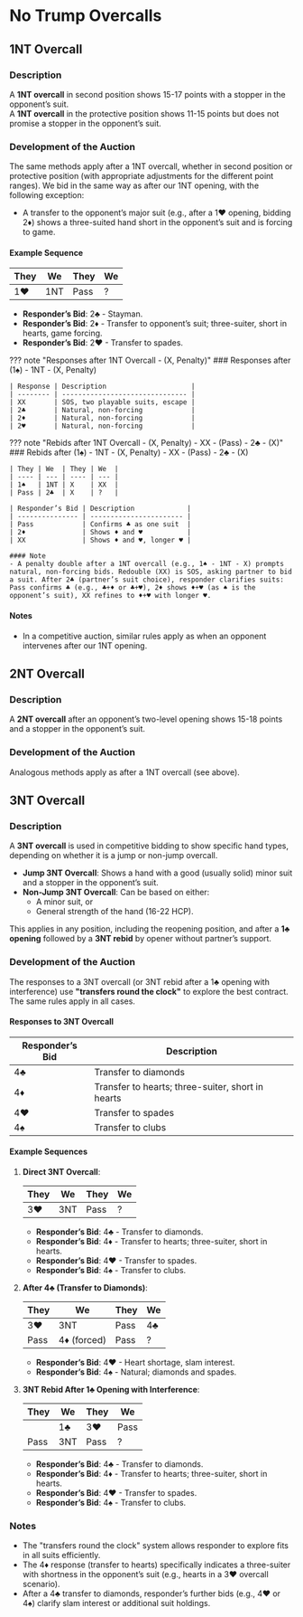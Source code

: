 # No Trump Overcalls

## 1NT Overcall

### Description
A **1NT overcall** in second position shows 15-17 points with a stopper in the opponent’s suit.  
A **1NT overcall** in the protective position shows 11-15 points but does not promise a stopper in the opponent’s suit.

### Development of the Auction
The same methods apply after a 1NT overcall, whether in second position or protective position (with appropriate adjustments for the different point ranges). We bid in the same way as after our 1NT opening, with the following exception:

- A transfer to the opponent’s major suit (e.g., after a 1♥ opening, bidding 2♦) shows a three-suited hand short in the opponent’s suit and is forcing to game.

#### Example Sequence

| They | We  | They | We  |
| ---- | --- | ---- | --- |
| 1♥   | 1NT | Pass | ?   |

- **Responder’s Bid**: 2♣ - Stayman.
- **Responder’s Bid**: 2♦ - Transfer to opponent’s suit; three-suiter, short in hearts, game forcing.
- **Responder’s Bid**: 2♥ - Transfer to spades.

??? note "Responses after 1NT Overcall - (X, Penalty)"
    ### Responses after (1♠) - 1NT - (X, Penalty)

    | Response | Description                     |
    | -------- | ------------------------------- |
    | XX       | SOS, two playable suits, escape |
    | 2♣       | Natural, non-forcing            |
    | 2♦       | Natural, non-forcing            |
    | 2♥       | Natural, non-forcing            |

??? note "Rebids after 1NT Overcall - (X, Penalty) - XX - (Pass) - 2♣ - (X)"
    ### Rebids after (1♠) - 1NT - (X, Penalty) - XX - (Pass) - 2♣ - (X)

    | They | We  | They | We  |
    | ---- | --- | ---- | --- |
    | 1♠   | 1NT | X    | XX  |
    | Pass | 2♣  | X    | ?   |

    | Responder’s Bid | Description             |
    | --------------- | ----------------------- |
    | Pass            | Confirms ♣ as one suit  |
    | 2♦              | Shows ♦ and ♥           |
    | XX              | Shows ♦ and ♥, longer ♥ |

    #### Note
    - A penalty double after a 1NT overcall (e.g., 1♠ - 1NT - X) prompts natural, non-forcing bids. Redouble (XX) is SOS, asking partner to bid a suit. After 2♣ (partner’s suit choice), responder clarifies suits: Pass confirms ♣ (e.g., ♣+♦ or ♣+♥), 2♦ shows ♦+♥ (as ♠ is the opponent’s suit), XX refines to ♦+♥ with longer ♥.

#### Notes
- In a competitive auction, similar rules apply as when an opponent intervenes after our 1NT opening.

## 2NT Overcall

### Description
A **2NT overcall** after an opponent’s two-level opening shows 15-18 points and a stopper in the opponent’s suit.

### Development of the Auction
Analogous methods apply as after a 1NT overcall (see above).

## 3NT Overcall

### Description
A **3NT overcall** is used in competitive bidding to show specific hand types, depending on whether it is a jump or non-jump overcall.

- **Jump 3NT Overcall**: Shows a hand with a good (usually solid) minor suit and a stopper in the opponent’s suit.
- **Non-Jump 3NT Overcall**: Can be based on either:
  - A minor suit, or
  - General strength of the hand (16-22 HCP).

This applies in any position, including the reopening position, and after a **1♣ opening** followed by a **3NT rebid** by opener without partner’s support.

### Development of the Auction
The responses to a 3NT overcall (or 3NT rebid after a 1♣ opening with interference) use **"transfers round the clock"** to explore the best contract. The same rules apply in all cases.

#### Responses to 3NT Overcall
| Responder’s Bid | Description                                       |
| --------------- | ------------------------------------------------- |
| 4♣              | Transfer to diamonds                              |
| 4♦              | Transfer to hearts; three-suiter, short in hearts |
| 4♥              | Transfer to spades                                |
| 4♠              | Transfer to clubs                                 |

#### Example Sequences
1. **Direct 3NT Overcall**:

   | They | We  | They | We  |
   | ---- | --- | ---- | --- |
   | 3♥   | 3NT | Pass | ?   |

   - **Responder’s Bid**: 4♣ - Transfer to diamonds.
   - **Responder’s Bid**: 4♦ - Transfer to hearts; three-suiter, short in hearts.
   - **Responder’s Bid**: 4♥ - Transfer to spades.
   - **Responder’s Bid**: 4♠ - Transfer to clubs.

2. **After 4♣ (Transfer to Diamonds)**:

   | They | We          | They | We  |
   | ---- | ----------- | ---- | --- |
   | 3♥   | 3NT         | Pass | 4♣  |
   | Pass | 4♦ (forced) | Pass | ?   |

   - **Responder’s Bid**: 4♥ - Heart shortage, slam interest.
   - **Responder’s Bid**: 4♠ - Natural; diamonds and spades.

3. **3NT Rebid After 1♣ Opening with Interference**:

   | They | We  | They | We   |
   | ---- | --- | ---- | ---- |
   |      | 1♣  | 3♥   | Pass |
   | Pass | 3NT | Pass | ?    |

   - **Responder’s Bid**: 4♣ - Transfer to diamonds.
   - **Responder’s Bid**: 4♦ - Transfer to hearts; three-suiter, short in hearts.
   - **Responder’s Bid**: 4♥ - Transfer to spades.
   - **Responder’s Bid**: 4♠ - Transfer to clubs.

### Notes
- The "transfers round the clock" system allows responder to explore fits in all suits efficiently.
- The 4♦ response (transfer to hearts) specifically indicates a three-suiter with shortness in the opponent’s suit (e.g., hearts in a 3♥ overcall scenario).
- After a 4♣ transfer to diamonds, responder’s further bids (e.g., 4♥ or 4♠) clarify slam interest or additional suit holdings.